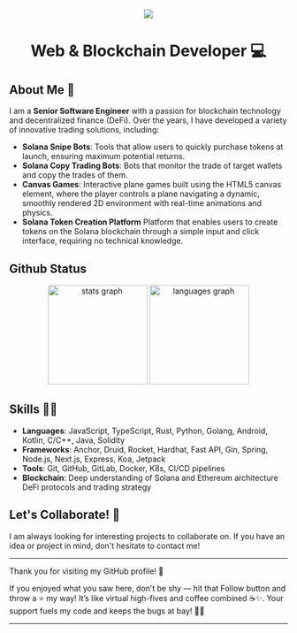 <!-- <img align="right" src="https://visitor-badge.laobi.icu/badge?page_id=salesp07.salesp07" /> -->

<h1 align="center">
    <img src="https://readme-typing-svg.herokuapp.com/?font=Righteous&size=35&center=true&vCenter=true&width=500&height=70&duration=4000&lines=Hi+There!+👋;" />
</h1>

<div align="center">

# Web & Blockchain Developer 💻

</div>

## About Me 🤵

I am a **Senior Software Engineer** with a passion for blockchain technology and decentralized finance (DeFi). Over the years, I have developed a variety of innovative trading solutions, including:

- **Solana Snipe Bots**: Tools that allow users to quickly purchase tokens at launch, ensuring maximum potential returns.
- **Solana Copy Trading Bots**: Bots that monitor the trade of target wallets and copy the trades of them.
- **Canvas Games**: Interactive plane games built using the HTML5 canvas element, where the player controls a plane navigating a dynamic, smoothly rendered 2D environment with real-time animations and physics.
- **Solana Token Creation Platform** Platform that enables users to create tokens on the Solana blockchain through a simple input and click interface, requiring no technical knowledge.

## Github Status
<div align="center">
  <img src="https://github-readme-stats.vercel.app/api?username=smartdev00&hide_title=false&hide_rank=false&show_icons=true&include_all_commits=true&count_private=true&disable_animations=false&theme=dracula&locale=en&hide_border=false" height="180" alt="stats graph"  />
  <img src="https://github-readme-stats.vercel.app/api/top-langs?username=smartdev00&locale=en&hide_title=false&layout=compact&card_width=320&langs_count=6&theme=react&hide_border=false" height="180" alt="languages graph"  />
</div>

## Skills 🧑‍💻

- **Languages**: JavaScript, TypeScript, Rust, Python, Golang, Android, Kotlin, C/C++, Java, Solidity
- **Frameworks**: Anchor, Druid, Rocket, Hardhat, Fast API, Gin, Spring, Node.js, Next.js, Express, Koa, Jetpack
- **Tools**: Git, GitHub, GitLab, Docker, K8s, CI/CD pipelines
- **Blockchain**: Deep understanding of Solana and Ethereum architecture DeFi protocols and trading strategy

## Let's Collaborate! 🤝

I am always looking for interesting projects to collaborate on. If you have an idea or project in mind, don't hesitate to contact me!

---

Thank you for visiting my GitHub profile! 🚀

If you enjoyed what you saw here, don’t be shy — hit that Follow button and throw a ⭐ my way! It’s like virtual high-fives and coffee combined ☕✨. Your support fuels my code and keeps the bugs at bay! 🐞🚫

<hr/>
